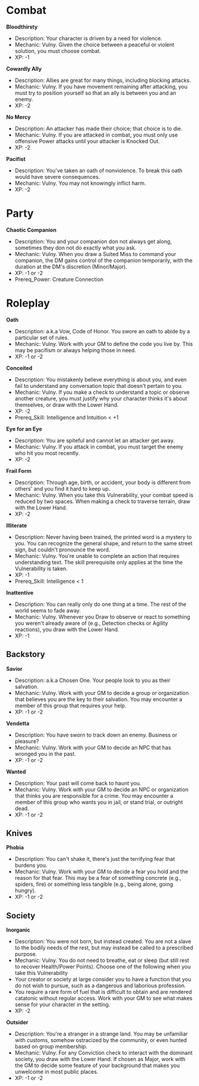 <!-- DEVELOPERS: Please edit corresponding yml in 3_Automation -->


# Combat

**Bloodthirsty**

- Description: Your character is driven by a need for violence.
- Mechanic: Vulny. Given the choice between a peaceful or violent solution, you must choose combat.
- XP: -1


**Cowardly Ally**

- Description: Allies are great for many things, including blocking attacks.
- Mechanic: Vulny. If you have movement remaining after attacking, you must try to position yourself so that an ally is between you and an enemy.
- XP: -2


**No Mercy**

- Description: An attacker has made their choice; that choice is to die.
- Mechanic: Vulny. If you are attacked in combat, you must only use offensive Power attacks until your attacker is Knocked Out.
- XP: -2


**Pacifist**

- Description: You've taken an oath of nonviolence. To break this oath would have severe consequences.
- Mechanic: Vulny. You may not knowingly inflict harm.
- XP: -2


# Party

**Chaotic Companion**

- Description: You and your companion don not always get along, sometimes they don not do exactly what you ask.
- Mechanic: Vulny. When you draw a Suited Miss to command your companion, the DM gains control of the companion temporarily, with the duration at the DM's discretion (Minor/Major).
- XP: -1 or -2
- Prereq_Power: Creature Connection


# Roleplay

**Oath**

- Description: a.k.a Vow, Code of Honor. You swore an oath to abide by a particular set of rules.
- Mechanic: Vulny. Work with your GM to define the code you live by. This may be pacifism or always helping those in need.
- XP: -1 or -2


**Conceited**

- Description: You mistakenly believe everything is about you, and even fail to understand any conversation topic that doesn't pertain to you.
- Mechanic: Vulny. If you make a check to understand a topic or observe another creature, you must justify why your character thinks it's about themselves, or draw with the Lower Hand.
- XP: -2
- Prereq_Skill: Intelligence and Intuition < +1


**Eye for an Eye**

- Description: You are spiteful and cannot let an attacker get away.
- Mechanic: Vulny. If you attack in combat, you must target the enemy who hit you most recently.
- XP: -2


**Frail Form**

- Description: Through age, birth, or accident, your body is different from others' and you find it hard to keep up.
- Mechanic: Vulny. When you take this Vulnerability, your combat speed is reduced by two spaces. When making a check to traverse terrain, draw with the Lower Hand.
- XP: -2


**Illiterate**

- Description: Never having been trained, the printed word is a mystery to you. You can recognize the general shape, and return to the same street sign, but couldn't pronounce the word.
- Mechanic: Vulny. You're unable to complete an action that requires understanding text.  The skill prerequisite only applies at the time the Vulnerability is taken.
- XP: -1
- Prereq_Skill: Intelligence < 1


**Inattentive**

- Description: You can really only do one thing at a time. The rest of the world seems to fade away.
- Mechanic: Vulny. Whenever you Draw to observe or react to something you weren't already aware of (e.g., Detection checks or Agility reactions), you draw with the Lower Hand.
- XP: -1


## Backstory

**Savior**

- Description: a.k.a Chosen One. Your people look to you as their salvation.
- Mechanic: Vulny. Work with your GM to decide a group or organization that believes you are the key to their salvation. You may encounter a member of this group that requires your help.
- XP: -1 or -2


**Vendetta**

- Description: You have sworn to track down an enemy. Business or pleasure?
- Mechanic: Vulny. Work with your GM to decide an NPC that has wronged you in the past.
- XP: -1 or -2


**Wanted**

- Description: Your past will come back to haunt you.
- Mechanic: Vulny. Work with your GM to decide an NPC or organization that thinks you are responsible for a crime. You may encounter a member of this group who wants you in jail, or stand trial, or outright dead.
- XP: -1 or -2


## Knives

**Phobia**

- Description: You can't shake it, there's just the terrifying fear that burdens you.
- Mechanic: Vulny. Work with your GM to decide a fear you hold and the reason for that fear. This may be a fear of something concrete (e.g., spiders, fire) or something less tangible (e.g., being alone, going hungry).
- XP: -1 or -2


## Society

**Inorganic**

- Description: You were not born, but instead created. You are not a slave to the bodily needs of the rest, but may instead be called to a prescribed purpose.
- Mechanic: Vulny. You do not need to breathe, eat or sleep (but still rest to recover Health/Power Points). Choose one of the following when you take this Vulnerability
- Your creator or society at large consider you to have a function that you do not wish to pursue, such as a dangerous and laborious profession.
- You require a rare form of fuel that is difficult to obtain and are rendered catatonic without regular access. Work with your GM to see what makes sense for your character in the setting.
- XP: -2


**Outsider**

- Description: You're a stranger in a strange land. You may be unfamiliar with customs, somehow ostracized by the community, or even hunted based on group membership.
- Mechanic: Vulny. For any Conviction check to interact with the dominant society, you draw with the Lower Hand. If chosen as Major, work with the GM to decide some feature of your background that makes you unwelcome in most public places.
- XP: -1 or -2

